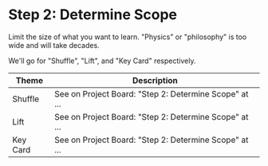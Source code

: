 # Step 2: Determine Scope

Limit the size of what you want to learn. "Physics" or "philosophy" is too wide and will take decades.

We'll go for "Shuffle", "Lift", and "Key Card" respectively.

| Theme | Description |
| -- | -- |
| Shuffle | See on Project Board: "Step 2: Determine Scope" at ... |
| Lift | See on Project Board: "Step 2: Determine Scope" at ... |
| Key Card | See on Project Board: "Step 2: Determine Scope" at ... |
